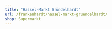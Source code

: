 ```yaml
---
title: "Hassel-Markt Gründelhardt"
url: /frankenhardt/hassel-markt-gruendelhardt/
shop: Supermarkt
---
```

